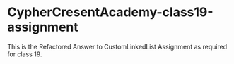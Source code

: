# CypherCresentAcademy-class19-assignment
This is the Refactored Answer to CustomLinkedList Assignment as required for class 19.
